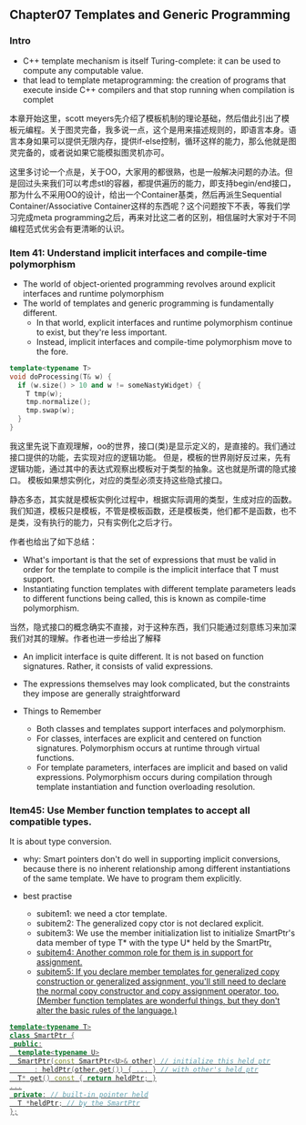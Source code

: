 ## Chapter07 Templates and Generic Programming

### Intro

- C++ template mechanism is itself Turing-complete: it can be used to compute any computable value.
- that lead to template metaprogramming: the creation of programs that execute inside C++ compilers and that stop running when compilation is complet 

本章开始这里，scott meyers先介绍了模板机制的理论基础，然后借此引出了模板元编程。关于图灵完备，我多说一点，这个是用来描述规则的，即语言本身。语言本身如果可以提供无限内存，提供if-else控制，循环这样的能力，那么他就是图灵完备的，或者说如果它能模拟图灵机亦可。

这里多讨论一个点是，关于OO，大家用的都很熟，也是一般解决问题的办法。但是回过头来我们可以考虑stl的容器，都提供遍历的能力，即支持begin/end接口，那为什么不采用OO的设计，给出一个Container基类，然后再派生Sequential Container/Associative Container这样的东西呢？这个问题按下不表，等我们学习完成meta programming之后，再来对比这二者的区别，相信届时大家对于不同编程范式优劣会有更清晰的认识。

### Item 41: Understand implicit interfaces and compile-time polymorphism

- The world of object-oriented programming revolves around explicit interfaces and runtime polymorphism
- The world of templates and generic programming is fundamentally different. 
  - In that world, explicit interfaces and runtime polymorphism continue to exist, but they're less important. 
  - Instead, implicit interfaces and compile-time polymorphism move to the fore.

```cpp
template<typename T>
void doProcessing(T& w) {
  if (w.size() > 10 and w != someNastyWidget) {
    T tmp(w);
    tmp.normalize();
    tmp.swap(w);
  }
}
```

我这里先说下直观理解，oo的世界，接口(类)是显示定义的，是直接的。我们通过接口提供的功能，去实现对应的逻辑功能。
但是，模板的世界刚好反过来，先有逻辑功能，通过其中的表达式观察出模板对于类型的抽象。这也就是所谓的隐式接口。
模板如果想实例化，对应的类型必须支持这些隐式接口。

静态多态，其实就是模板实例化过程中，根据实际调用的类型，生成对应的函数。我们知道，模板只是模板，不管是模板函数，还是模板类，他们都不是函数，也不是类，没有执行的能力，只有实例化之后才行。

作者也给出了如下总结：
- What's important is that the set of expressions that must be valid in order for the template to compile is the implicit interface that T must support.
- Instantiating function templates with different template parameters leads to different functions being called, this is known as
compile-time polymorphism.

当然，隐式接口的概念确实不直接，对于这种东西，我们只能通过刻意练习来加深我们对其的理解。作者也进一步给出了解释

- An implicit interface is quite different. It is not based on function signatures. Rather, it consists of valid expressions. 
- The expressions themselves may look complicated, but the constraints they impose are generally straightforward

- Things to Remember
  - Both classes and templates support interfaces and polymorphism.
  - For classes, interfaces are explicit and centered on function signatures. Polymorphism occurs at
runtime through virtual functions.
  - For template parameters, interfaces are implicit and based on valid expressions. Polymorphism
occurs during compilation through template instantiation and function overloading resolution.

### Item45: Use Member function templates to accept all compatible types.

It is about type conversion.

- why: Smart pointers don't do well in supporting implicit conversions, because 
there is no inherent relationship among different instantiations of the same template.
We have to program them explicitly.

- best practise
  - subitem1: we need a ctor template.
  - subitem2: The generalized copy ctor is not declared explicit.
  - subitem3: We use the member initialization list to initialize SmartPtr<T>'s data member of type T* with the type U*
  held by the SmartPtr<U>.
  - subitem4: Another common role for them is in support for assignment.
  - subitem5: If you declare member templates for generalized copy construction or generalized assignment, you'll
still need to declare the normal copy constructor and copy assignment operator, too.(Member function templates are wonderful things, but they don't alter the basic rules of the language.)

```cpp
template<typename T>
class SmartPtr {
 public:
  template<typename U>
  SmartPtr(const SmartPtr<U>& other) // initialize this held ptr
      : heldPtr(other.get()) { ... } // with other's held ptr
  T* get() const { return heldPtr; }
...
 private: // built-in pointer held
  T *heldPtr; // by the SmartPtr
};
```
